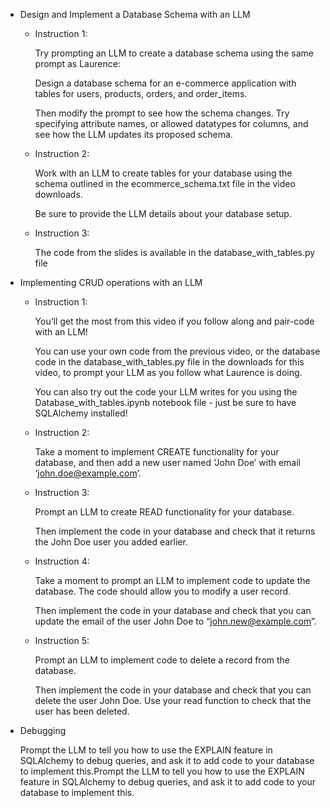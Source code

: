 - Design and Implement a Database Schema with an LLM

    - Instruction 1:

        Try prompting an LLM to create a database schema using the same prompt as Laurence: 

        Design a database schema for an e-commerce application with tables for users, products, orders, and order_items.

        Then modify the prompt to see how the schema changes. Try specifying attribute names, or allowed datatypes for columns, and see how the LLM updates its proposed schema. 

    - Instruction 2:

        Work with an LLM to create tables for your database using the schema outlined in the ecommerce_schema.txt file in the video downloads.

        Be sure to provide the LLM details about your database setup.

    - Instruction 3:

        The code from the slides is available in the database_with_tables.py file

- Implementing CRUD operations with an LLM

    - Instruction 1:

        You’ll get the most from this video if you follow along and pair-code with an LLM!

        You can use your own code from the previous video, or the database code in the database_with_tables.py file in the downloads for this video, to prompt your LLM as you follow what Laurence is doing.

        You can also try out the code your LLM writes for you using the Database_with_tables.ipynb notebook file - just be sure to have SQLAlchemy installed!

    - Instruction 2:

        Take a moment to implement CREATE functionality for your database, and then add a new user named ‘John Doe’ with email ‘john.doe@example.com’.

    - Instruction 3:

        Prompt an LLM to create READ functionality for your database. 

        Then implement the code in your database and check that it returns the John Doe user you added earlier.

    - Instruction 4:

        Take a moment to prompt an LLM to implement code to update the database. The code should allow you to modify a user record.

        Then implement the code in your database and check that you can update the email of the user John Doe to “john.new@example.com”.

    - Instruction 5:

        Prompt an LLM to implement code to delete a record from the database. 

        Then implement the code in your database and check that you can delete the user John Doe. Use your read function to check that the user has been deleted.

- Debugging

    Prompt the LLM to tell you how to use the EXPLAIN feature in SQLAlchemy to debug queries, and ask it to add code to your database to implement this.Prompt the LLM to tell you how to use the EXPLAIN feature in SQLAlchemy to debug queries, and ask it to add code to your database to implement this.